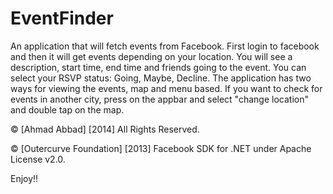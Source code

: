 EventFinder
===========

An application that will fetch events from Facebook. 
First login to facebook and then it will get events depending on your location.
You will see a description, start time, end time and friends going to the event. 
You can select your RSVP status: Going, Maybe, Decline. 
The application has two ways for viewing the events, map and menu based. 
If you want to check for events in another city, press on the appbar and select "change location" and 
double tap on the map.


© [Ahmad Abbad] [2014] All Rights Reserved.

© [Outercurve Foundation] [2013] Facebook SDK for .NET under Apache License v2.0.



Enjoy!!
